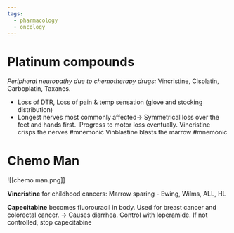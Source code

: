 ```yaml
---
tags:
  - pharmacology
  - oncology
---
```

# Platinum compounds
*Peripheral neuropathy due to chemotherapy drugs:* 
Vincristine, Cisplatin, Carboplatin, Taxanes.
- Loss of DTR, Loss of pain & temp sensation (glove and stocking distribution)
- Longest nerves most commonly affected-> Symmetrical loss over the feet and hands first.  Progress to motor loss eventually.
Vincristine crisps the nerves #mnemonic 
Vinblastine blasts the marrow #mnemonic 
# Chemo Man
![[chemo man.png]]

**Vincristine** for childhood cancers: Marrow sparing - Ewing, Wilms, ALL, HL

**Capecitabine** becomes fluorouracil in body. Used for breast cancer and colorectal cancer.
	-> Causes diarrhea. Control with loperamide. If not controlled, stop capecitabine